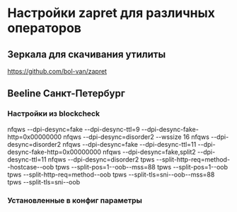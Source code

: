 # Настройки zapret для различных операторов
## Зеркала для скачивания утилиты
https://github.com/bol-van/zapret
## Beeline Санкт-Петербург
### Настройки из blockcheck
nfqws 	 --dpi-desync=fake --dpi-desync-ttl=9 --dpi-desync-fake-http=0x00000000
nfqws 	 --dpi-desync=disorder2 --wssize 16
nfqws 	 --dpi-desync=disorder2
nfqws 	 --dpi-desync=fake --dpi-desync-ttl=11 --dpi-desync-fake-http=0x00000000
nfqws 	 --dpi-desync=fake,split2 --dpi-desync-ttl=11
nfqws 	 --dpi-desync=disorder2
tpws 	 --split-http-req=method--hostcase--oob
tpws 	 --split-pos=1--oob--mss=88
tpws 	 --split-pos=1--oob
tpws 	 --split-http-req=method--oob
tpws 	 --split-tls=sni--oob--mss=88
tpws 	 --split-tls=sni--oob
### Установленные в конфиг параметры
